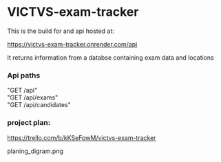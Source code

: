 # VICTVS-exam-tracker

This is the build for and api hosted at:

https://victvs-exam-tracker.onrender.com/api

It returns information from a databse containing exam data and locations

### Api paths
"GET /api"  
"GET /api/exams"  
"GET /api/candidates"  

### project plan:
https://trello.com/b/kKSeFpwM/victvs-exam-tracker

planing_digram.png
